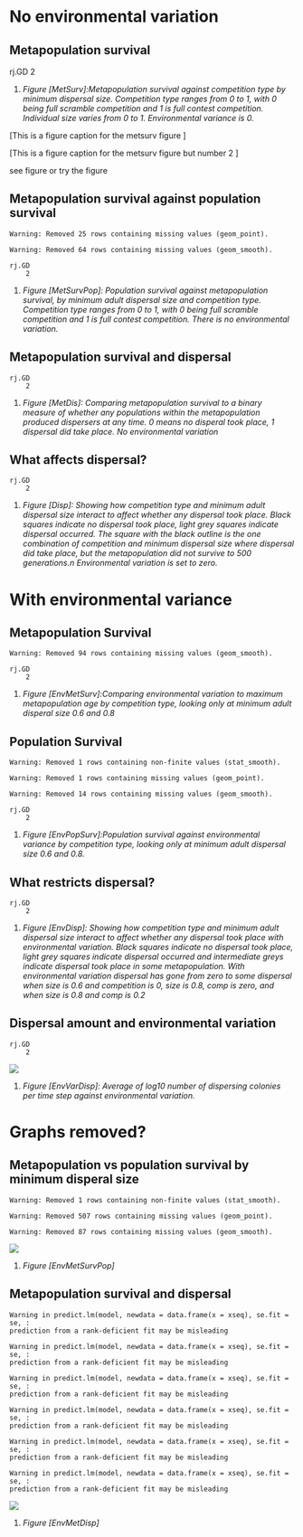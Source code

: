 No environmental variation
==========================

Metapopulation survival
-----------------------

rj.GD 2

1.  *Figure \[MetSurv\]:Metapopulation survival against competition type
    by minimum dispersal size. Competition type ranges from 0 to 1, with
    0 being full scramble competition and 1 is full contest competition.
    Individual size varies from 0 to 1. Environmental variance is 0.*

\[This is a figure caption for the metsurv figure \]

\[This is a figure caption for the metsurv figure but number 2 \]

see figure or try the figure

Metapopulation survival against population survival
---------------------------------------------------

    Warning: Removed 25 rows containing missing values (geom_point).

    Warning: Removed 64 rows containing missing values (geom_smooth).

    rj.GD 
        2 

1.  *Figure \[MetSurvPop\]: Population survival against metapopulation
    survival, by minimum adult dispersal size and competition type.
    Competition type ranges from 0 to 1, with 0 being full scramble
    competition and 1 is full contest competition. There is no
    environmental variation.*

Metapopulation survival and dispersal
-------------------------------------

    rj.GD 
        2 

1.  *Figure \[MetDis\]: Comparing metapopulation survival to a binary
    measure of whether any populations within the metapopulation
    produced dispersers at any time. 0 means no disperal took place, 1
    dispersal did take place. No environmental variation*

What affects dispersal?
-----------------------

    rj.GD 
        2 

1.  *Figure \[Disp\]: Showing how competition type and minimum adult
    dispersal size interact to affect whether any dispersal took place.
    Black squares indicate no dispersal took place, light grey squares
    indicate dispersal occurred. The square with the black outline is
    the one combination of competition and minimum dispersal size where
    dispersal did take place, but the metapopulation did not survive to
    500 generations.n Environmental variation is set to zero.*

With environmental variance
===========================

Metapopulation Survival
-----------------------

    Warning: Removed 94 rows containing missing values (geom_smooth).

    rj.GD 
        2 

1.  *Figure \[EnvMetSurv\]:Comparing environmental variation to maximum
    metapopulation age by competition type, looking only at minimum
    adult disperal size 0.6 and 0.8*

Population Survival
-------------------

    Warning: Removed 1 rows containing non-finite values (stat_smooth).

    Warning: Removed 1 rows containing missing values (geom_point).

    Warning: Removed 14 rows containing missing values (geom_smooth).

    rj.GD 
        2 

1.  *Figure \[EnvPopSurv\]:Population survival against environmental
    variance by competition type, looking only at minimum adult
    dispersal size 0.6 and 0.8.*

What restricts dispersal?
-------------------------

    rj.GD 
        2 

1.  *Figure \[EnvDisp\]: Showing how competition type and minimum adult
    dispersal size interact to affect whether any dispersal took place
    with environmental variation. Black squares indicate no dispersal
    took place, light grey squares indicate dispersal occurred and
    intermediate greys indicate dispersal took place in some
    metapopulation. With environmental variation dispersal has gone from
    zero to some dispersal when size is 0.6 and competition is 0, size
    is 0.8, comp is zero, and when size is 0.8 and comp is 0.2*

Dispersal amount and environmental variation
--------------------------------------------

    rj.GD 
        2 

![](C:\Users\Ruth\git\ruthubc\DispersalSimulation\PaperOutput\ResultsDispersalSimulation_files/figure-markdown_strict/EnvVarDisp-1.png)

1.  *Figure \[EnvVarDisp\]: Average of log10 number of dispersing
    colonies per time step against environmental variation.*

Graphs removed?
===============

Metapopulation vs population survival by minimum disperal size
--------------------------------------------------------------

    Warning: Removed 1 rows containing non-finite values (stat_smooth).

    Warning: Removed 507 rows containing missing values (geom_point).

    Warning: Removed 87 rows containing missing values (geom_smooth).

![](C:\Users\Ruth\git\ruthubc\DispersalSimulation\PaperOutput\ResultsDispersalSimulation_files/figure-markdown_strict/EnvMetSurvPop-1.png)

1.  *Figure \[EnvMetSurvPop\]*

Metapopulation survival and dispersal
-------------------------------------

    Warning in predict.lm(model, newdata = data.frame(x = xseq), se.fit = se, :
    prediction from a rank-deficient fit may be misleading

    Warning in predict.lm(model, newdata = data.frame(x = xseq), se.fit = se, :
    prediction from a rank-deficient fit may be misleading

    Warning in predict.lm(model, newdata = data.frame(x = xseq), se.fit = se, :
    prediction from a rank-deficient fit may be misleading

    Warning in predict.lm(model, newdata = data.frame(x = xseq), se.fit = se, :
    prediction from a rank-deficient fit may be misleading

    Warning in predict.lm(model, newdata = data.frame(x = xseq), se.fit = se, :
    prediction from a rank-deficient fit may be misleading

    Warning in predict.lm(model, newdata = data.frame(x = xseq), se.fit = se, :
    prediction from a rank-deficient fit may be misleading

![](C:\Users\Ruth\git\ruthubc\DispersalSimulation\PaperOutput\ResultsDispersalSimulation_files/figure-markdown_strict/EnvMetDisp-1.png)

1.  *Figure \[EnvMetDisp\]*
